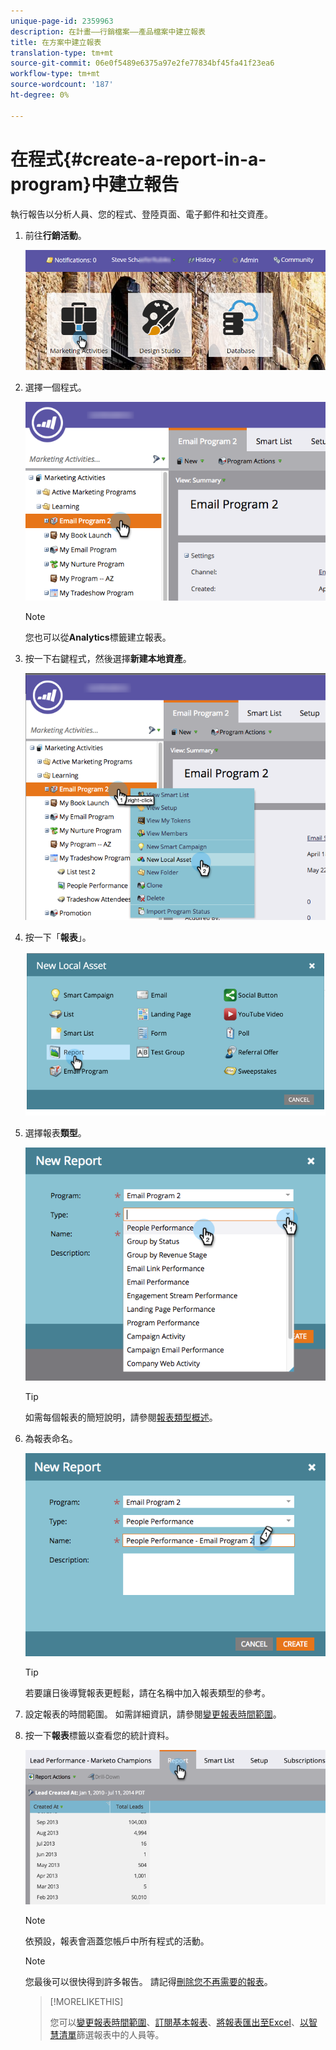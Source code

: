 ```yaml
---
unique-page-id: 2359963
description: 在計畫——行銷檔案——產品檔案中建立報表
title: 在方案中建立報表
translation-type: tm+mt
source-git-commit: 06e0f5489e6375a97e2fe77834bf45fa41f23ea6
workflow-type: tm+mt
source-wordcount: '187'
ht-degree: 0%

---
```



# 在程式{#create-a-report-in-a-program}中建立報告

執行報告以分析人員、您的程式、登陸頁面、電子郵件和社交資產。

1. 前往&#x200B;**行銷活動**。

   ![](assets/login-marketing-activities.png)

1. 選擇一個程式。

   ![](assets/selectprogramreport.png)

   >[!NOTE]
   >
   >您也可以從&#x200B;**Analytics**&#x200B;標籤建立報表。

1. 按一下右鍵程式，然後選擇&#x200B;**新建本地資產**。

   ![](assets/programrightclick-asset.png)

1. 按一下「**報表**」。

   ![](assets/image2014-9-15-18-3a36-3a46.png)

1. 選擇報表&#x200B;**類型**。

   ![](assets/choosereport.png)

   >[!TIP]
   >
   >如需每個報表的簡短說明，請參閱[報表類型概述](https://docs.marketo.com/display/DOCS/Report+Type+Overview)。

1. 為報表命名。

   ![](assets/namereport.png)

   >[!TIP]
   >
   >若要讓日後導覽報表更輕鬆，請在名稱中加入報表類型的參考。

1. 設定報表的時間範圍。 如需詳細資訊，請參閱[變更報表時間範圍](/help/marketo/product-docs/reporting/basic-reporting/editing-reports/change-a-report-time-frame.md)。

1. 按一下&#x200B;**報表**&#x200B;標籤以查看您的統計資料。

   ![](assets/image2014-9-15-18-3a38-3a5.png)

   >[!NOTE]
   >
   >依預設，報表會涵蓋您帳戶中所有程式的活動。

   >[!NOTE]
   >
   >您最後可以很快得到許多報告。 請記得[刪除您不再需要的報表](/help/marketo/product-docs/reporting/basic-reporting/report-activity/delete-a-report.md)。

   >[!MORELIKETHIS]
   >
   >您可以[變更報表時間範圍](/help/marketo/product-docs/reporting/basic-reporting/editing-reports/change-a-report-time-frame.md)、[訂閱基本報表](/help/marketo/product-docs/reporting/basic-reporting/report-subscriptions/subscribe-to-a-basic-report.md)、[將報表匯出至Excel](/help/marketo/product-docs/reporting/basic-reporting/report-activity/export-a-report-to-excel.md)、[以智慧清單](/help/marketo/product-docs/reporting/basic-reporting/editing-reports/filter-people-in-a-report-with-a-smart-list.md)篩選報表中的人員等。

